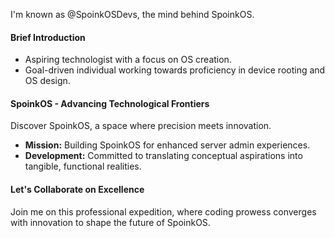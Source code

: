 I'm known as @SpoinkOSDevs, the mind behind SpoinkOS.

#### Brief Introduction

- Aspiring technologist with a focus on OS creation.
- Goal-driven individual working towards proficiency in device rooting and OS design.

#### SpoinkOS - Advancing Technological Frontiers

Discover SpoinkOS, a space where precision meets innovation.

- **Mission:** Building SpoinkOS for enhanced server admin experiences.
- **Development:** Committed to translating conceptual aspirations into tangible, functional realities.
  
#### Let's Collaborate on Excellence

Join me on this professional expedition, where coding prowess converges with innovation to shape the future of SpoinkOS.
